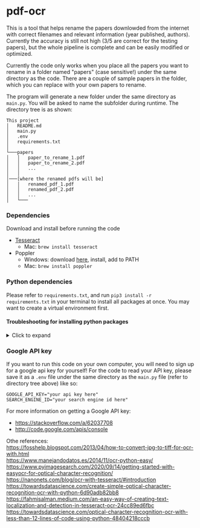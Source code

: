 # pdf-ocr

This is a tool that helps rename the papers downlowded from the internet with correct filenames and relevant information (year published, authors). Currently the accuracy is still not high (3/5 are correct for the testing papers), but the whole pipeline is complete and can be easily modified or optimized.

Currently the code only works when you place all the papers you want to rename in a folder named "papers" (case sensitive!) under the same directory as the code. There are a couple of sample papers in the folder, which you can replace with your own papers to rename. 

The program will generate a new folder under the same directory as ```main.py```. You will be asked to name the subfolder during runtime. The directory tree is as shown:

```
This project
│   README.md
│   main.py   
│   .env
│   requirements.txt
│
└───papers
│   │   paper_to_rename_1.pdf
│   │   paper_to_rename_2.pdf
│   │   ...
│   │   
│───[where the renamed pdfs will be]
│   │   renamed_pdf_1.pdf
│   │   renamed_pdf_2.pdf
│   │   ...
│   └───  
```

### Dependencies
Download and install before running the code
- [Tesseract](https://github.com/tesseract-ocr/tesseract/releases)
    - Mac: ```brew install tesseract```
- Poppler
    - Windows: download [here](), install, add to PATH
    - Mac: ```brew install poppler```

### Python dependencies 
Please refer to ```requirements.txt```, and run ```pip3 install -r requirements.txt``` in your terminal to install all packages at once. You may want to create a virtual environment first.

#### Troubleshooting for installing python packages
<details>
  <summary>Click to expand</summary>

Here are some possible problems you may encounter:  
Problem with importing cv2
- check if juyter is installed in virtual env
- check if 
```
import sys
sys.path
```
in both jupyter notebook and in terminal report the same path

- if error message is ```ImportError: libGL.so.1: cannot open shared object file: No such file or directory```:  
do in terminal:
```
sudo apt update
sudo apt install libgl1-mesa-glx
```
source: https://github.com/conda-forge/pygridgen-feedstock/issues/10

</details>

  
### Google API key
If you want to run this code on your own computer, you will need to sign up for a google api key for yourself! For the code to read your API key, please save it as a ```.env``` file under the same directory as the ```main.py``` file (refer to directory tree above) like so:
```
GOOGLE_API_KEY="your api key here"
SEARCH_ENGINE_ID="your search engine id here"
```

For more information on getting a Google API key: 
- https://stackoverflow.com/a/62037708
- http://code.google.com/apis/console



Othe references:  
https://fosshelp.blogspot.com/2013/04/how-to-convert-jpg-to-tiff-for-ocr-with.html  
https://www.manejandodatos.es/2014/11/ocr-python-easy/  
https://www.pyimagesearch.com/2020/09/14/getting-started-with-easyocr-for-optical-character-recognition/  
https://nanonets.com/blog/ocr-with-tesseract/#introduction  
https://towardsdatascience.com/create-simple-optical-character-recognition-ocr-with-python-6d90adb82bb8  
https://fahmisalman.medium.com/an-easy-way-of-creating-text-localization-and-detection-in-tesseract-ocr-24cc89ed6fbc  
https://towardsdatascience.com/optical-character-recognition-ocr-with-less-than-12-lines-of-code-using-python-48404218cccb  


